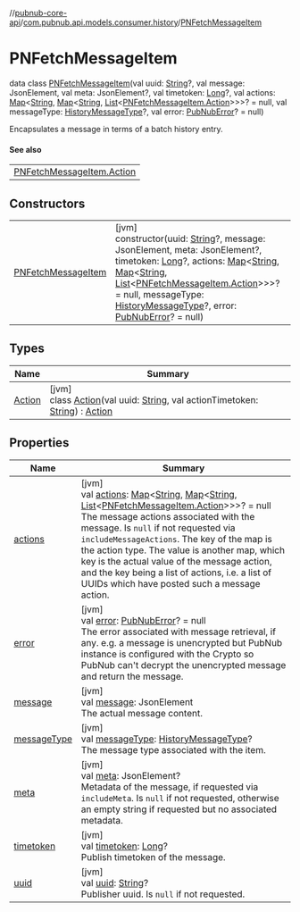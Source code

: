 //[pubnub-core-api](../../../index.md)/[com.pubnub.api.models.consumer.history](../index.md)/[PNFetchMessageItem](index.md)

# PNFetchMessageItem

data class [PNFetchMessageItem](index.md)(val uuid: [String](https://kotlinlang.org/api/latest/jvm/stdlib/kotlin/-string/index.html)?, val message: JsonElement, val meta: JsonElement?, val timetoken: [Long](https://kotlinlang.org/api/latest/jvm/stdlib/kotlin/-long/index.html)?, val actions: [Map](https://kotlinlang.org/api/latest/jvm/stdlib/kotlin.collections/-map/index.html)&lt;[String](https://kotlinlang.org/api/latest/jvm/stdlib/kotlin/-string/index.html), [Map](https://kotlinlang.org/api/latest/jvm/stdlib/kotlin.collections/-map/index.html)&lt;[String](https://kotlinlang.org/api/latest/jvm/stdlib/kotlin/-string/index.html), [List](https://kotlinlang.org/api/latest/jvm/stdlib/kotlin.collections/-list/index.html)&lt;[PNFetchMessageItem.Action](-action/index.md)&gt;&gt;&gt;? = null, val messageType: [HistoryMessageType](../-history-message-type/index.md)?, val error: [PubNubError](../../com.pubnub.api/-pub-nub-error/index.md)? = null)

Encapsulates a message in terms of a batch history entry.

#### See also

| |
|---|
| [PNFetchMessageItem.Action](-action/index.md) |

## Constructors

| | |
|---|---|
| [PNFetchMessageItem](-p-n-fetch-message-item.md) | [jvm]<br>constructor(uuid: [String](https://kotlinlang.org/api/latest/jvm/stdlib/kotlin/-string/index.html)?, message: JsonElement, meta: JsonElement?, timetoken: [Long](https://kotlinlang.org/api/latest/jvm/stdlib/kotlin/-long/index.html)?, actions: [Map](https://kotlinlang.org/api/latest/jvm/stdlib/kotlin.collections/-map/index.html)&lt;[String](https://kotlinlang.org/api/latest/jvm/stdlib/kotlin/-string/index.html), [Map](https://kotlinlang.org/api/latest/jvm/stdlib/kotlin.collections/-map/index.html)&lt;[String](https://kotlinlang.org/api/latest/jvm/stdlib/kotlin/-string/index.html), [List](https://kotlinlang.org/api/latest/jvm/stdlib/kotlin.collections/-list/index.html)&lt;[PNFetchMessageItem.Action](-action/index.md)&gt;&gt;&gt;? = null, messageType: [HistoryMessageType](../-history-message-type/index.md)?, error: [PubNubError](../../com.pubnub.api/-pub-nub-error/index.md)? = null) |

## Types

| Name | Summary |
|---|---|
| [Action](-action/index.md) | [jvm]<br>class [Action](-action/index.md)(val uuid: [String](https://kotlinlang.org/api/latest/jvm/stdlib/kotlin/-string/index.html), val actionTimetoken: [String](https://kotlinlang.org/api/latest/jvm/stdlib/kotlin/-string/index.html)) : [Action](../-action/index.md) |

## Properties

| Name | Summary |
|---|---|
| [actions](actions.md) | [jvm]<br>val [actions](actions.md): [Map](https://kotlinlang.org/api/latest/jvm/stdlib/kotlin.collections/-map/index.html)&lt;[String](https://kotlinlang.org/api/latest/jvm/stdlib/kotlin/-string/index.html), [Map](https://kotlinlang.org/api/latest/jvm/stdlib/kotlin.collections/-map/index.html)&lt;[String](https://kotlinlang.org/api/latest/jvm/stdlib/kotlin/-string/index.html), [List](https://kotlinlang.org/api/latest/jvm/stdlib/kotlin.collections/-list/index.html)&lt;[PNFetchMessageItem.Action](-action/index.md)&gt;&gt;&gt;? = null<br>The message actions associated with the message. Is `null` if not requested via `includeMessageActions`. The key of the map is the action type. The value is another map, which key is the actual value of the message action, and the key being a list of actions, i.e. a list of UUIDs which have posted such a message action. |
| [error](error.md) | [jvm]<br>val [error](error.md): [PubNubError](../../com.pubnub.api/-pub-nub-error/index.md)? = null<br>The error associated with message retrieval, if any. e.g. a message is unencrypted but PubNub instance is configured with the Crypto so PubNub can't decrypt the unencrypted message and return the message. |
| [message](message.md) | [jvm]<br>val [message](message.md): JsonElement<br>The actual message content. |
| [messageType](message-type.md) | [jvm]<br>val [messageType](message-type.md): [HistoryMessageType](../-history-message-type/index.md)?<br>The message type associated with the item. |
| [meta](meta.md) | [jvm]<br>val [meta](meta.md): JsonElement?<br>Metadata of the message, if requested via `includeMeta`. Is `null` if not requested, otherwise an empty string if requested but no associated metadata. |
| [timetoken](timetoken.md) | [jvm]<br>val [timetoken](timetoken.md): [Long](https://kotlinlang.org/api/latest/jvm/stdlib/kotlin/-long/index.html)?<br>Publish timetoken of the message. |
| [uuid](uuid.md) | [jvm]<br>val [uuid](uuid.md): [String](https://kotlinlang.org/api/latest/jvm/stdlib/kotlin/-string/index.html)?<br>Publisher uuid. Is `null` if not requested. |
